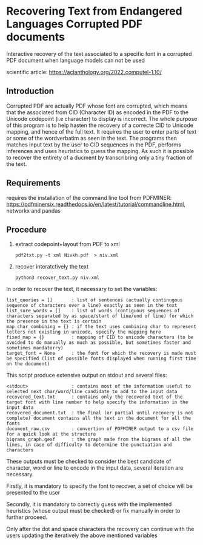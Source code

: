# Recovering Text from Endangered Languages Corrupted PDF documents

Interactive recovery of the text associated to a specific font in a corrupted PDF document when language models can not be used

scientific article: https://aclanthology.org/2022.computel-1.10/

## Introduction

Corrupted PDF are actually PDF whose font are corrupted, which means that the associated from CID (Character ID) as encoded in the PDF to the Unicode codepoint (i.e character) to display is incorrect.
The whole purpose of this program is to help hasten the recovery of a correcte CID to Unicode mapping, and hence of the full text.
It requires the user to enter parts of text or some of the wordverbatim as seen in the text. The programs then matches input text by the user to CID sequences in the PDF, performs inferences and uses heuristics to guess the mapping.
As such it is possible to recover the entirety of a ducment by transcribring only a tiny fraction of the text.

## Requirements

requires the installation of the command line tool from PDFMINER: https://pdfminersix.readthedocs.io/en/latest/tutorial/commandline.html, networkx and pandas

## Procedure

1) extract codepoint+layout from PDF to xml
   
    `pdf2txt.py -t xml Nivkh.pdf  > niv.xml`
  
3) recover interatctively the text

    `python3 recover_text.py niv.xml`

In order to recover the text, it necessary to set the variables:

    list_queries = []       : list of sentences (actually continugous sequence of characters over a line) exactly as seen in the text
    list_sure_words = []    : list of words (contiguous sequences of characters separated by as space/start of line/end of line) for which the presence in the text is certain
    map_char_combining = {} : if the text uses combining char to represent letters not existing in unicode, specify the mapping here
    fixed_map = {}          : mapping of CID to unicode characters (to be avoided to do manually as much as possible, but sometimes faster and sometimes mandatorry)
    target_font = None      : the font for which the recovery is made must be specified (list of possible fonts displayed when running first time on the document)

This script produce extensive output on stdout and several files:

    <stdout>                : contains most of the information useful to selected next char/word/line candidate to add to the input data
    recovered_text.txt      : contains only the recovered text of the target font with line number to help specify the information in the input data
    recovered_document.txt  : the final (or partial until recovery is not complete) document contains all the text in the document for all the fonts
    document_raw.csv        : convertion of PDFMINER output to a csv file for a quick look at the structure
    bigrams_graph.gexf      : the graph made from the bigrams of all the lines, in case of difficulty to determine the punctuation and characters

These outputs must be checked to consider the best candidate of character, word or line to encode in the input data, several iteration are necessary.

Firstly, it is mandatory to specify the font to recover, a set of choice will be presented to the user

Secondly, it is mandatory to correctly guess with the implemented heuristics (whose output must be checked) or fix manually in order to further proceed.

Only after the dot and space characters the recovery can continue with the users updating the iteratively the above mentioned variables
